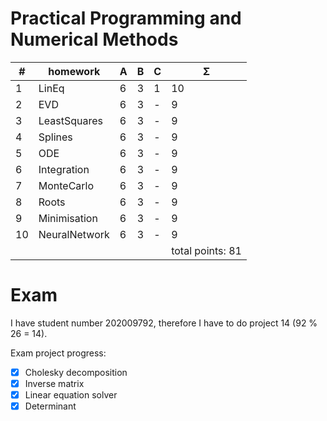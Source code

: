 # Practical Programming and Numerical Methods

| #  | homework      | A | B | C | Σ   |
| -- | ------------- | - | - | - | --- |
| 1  | LinEq         | 6 | 3 | 1 | 10  |
| 2  | EVD           | 6 | 3 | - |  9  |
| 3  | LeastSquares  | 6 | 3 | - |  9  |
| 4  | Splines       | 6 | 3 | - |  9  |
| 5  | ODE           | 6 | 3 | - |  9  |
| 6  | Integration   | 6 | 3 | - |  9  |
| 7  | MonteCarlo    | 6 | 3 | - |  9  |
| 8  | Roots         | 6 | 3 | - |  9  |
| 9  | Minimisation  | 6 | 3 | - |  9  |
| 10 | NeuralNetwork | 6 | 3 | - |  9  |
| | | | | |          total points: 81  |

# Exam

I have student number 202009792, therefore I have to do project 14 (92 % 26 = 14).

Exam project progress:
- [x] Cholesky decomposition
- [x] Inverse matrix
- [x] Linear equation solver
- [x] Determinant
